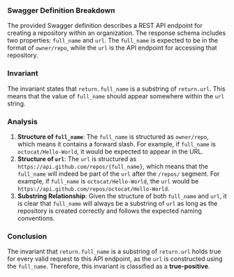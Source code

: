 ### Swagger Definition Breakdown
The provided Swagger definition describes a REST API endpoint for creating a repository within an organization. The response schema includes two properties: `full_name` and `url`. The `full_name` is expected to be in the format of `owner/repo`, while the `url` is the API endpoint for accessing that repository.

### Invariant
The invariant states that `return.full_name` is a substring of `return.url`. This means that the value of `full_name` should appear somewhere within the `url` string.

### Analysis
1. **Structure of `full_name`**: The `full_name` is structured as `owner/repo`, which means it contains a forward slash. For example, if `full_name` is `octocat/Hello-World`, it would be expected to appear in the URL.
2. **Structure of `url`**: The `url` is structured as `https://api.github.com/repos/{full_name}`, which means that the `full_name` will indeed be part of the `url` after the `/repos/` segment. For example, if `full_name` is `octocat/Hello-World`, the `url` would be `https://api.github.com/repos/octocat/Hello-World`.
3. **Substring Relationship**: Given the structure of both `full_name` and `url`, it is clear that `full_name` will always be a substring of `url` as long as the repository is created correctly and follows the expected naming conventions.

### Conclusion
The invariant that `return.full_name` is a substring of `return.url` holds true for every valid request to this API endpoint, as the `url` is constructed using the `full_name`. Therefore, this invariant is classified as a **true-positive**.
